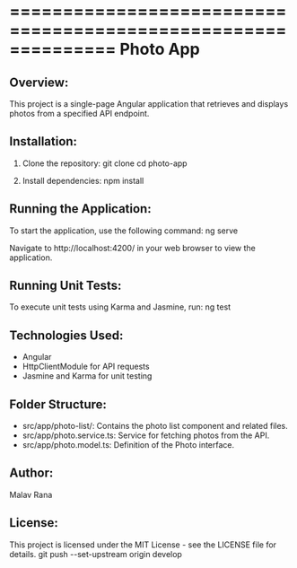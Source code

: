 ==============================================================
Photo App
==============================================================

Overview:
---------
This project is a single-page Angular application that retrieves and displays photos from a specified API endpoint.

Installation:
-------------
1. Clone the repository:
   git clone <repository-url>
   cd photo-app

2. Install dependencies:
   npm install

Running the Application:
------------------------
To start the application, use the following command:
   ng serve

Navigate to http://localhost:4200/ in your web browser to view the application.

Running Unit Tests:
-------------------
To execute unit tests using Karma and Jasmine, run:
   ng test

Technologies Used:
------------------
- Angular
- HttpClientModule for API requests
- Jasmine and Karma for unit testing

Folder Structure:
-----------------
- src/app/photo-list/: Contains the photo list component and related files.
- src/app/photo.service.ts: Service for fetching photos from the API.
- src/app/photo.model.ts: Definition of the Photo interface.

Author:
-------
Malav Rana

License:
--------
This project is licensed under the MIT License - see the LICENSE file for details.
git push --set-upstream origin develop
